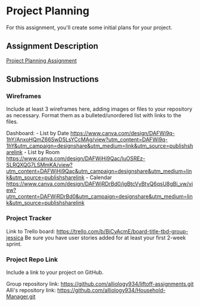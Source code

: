 # Project Planning
For this assignment, you'll create some initial plans for your project.

## Assignment Description
[Project Planning Assignment](https://education.launchcode.org/liftoff/modules/assignments/project-planning)

## Submission Instructions

### Wireframes

Include at least 3 wireframes here, adding images or files to your repository as necessary. Format them as a bulleted/unordered list with links to the files.

Dashboard:
	- List by Date https://www.canva.com/design/DAFWi9q-1hY/AnxoHQmZ66SwD5LsYCcMAg/view?utm_content=DAFWi9q-1hY&utm_campaign=designshare&utm_medium=link&utm_source=publishsharelink
	- List by Room https://www.canva.com/design/DAFWjHi9Qac/luOSREz-SLRQXQG7LSMmKA/view?utm_content=DAFWjHi9Qac&utm_campaign=designshare&utm_medium=link&utm_source=publishsharelink
	- Calendar https://www.canva.com/design/DAFWjRDrBd0/jgBtcVyBtyQ6qsU8gBi_vw/view?utm_content=DAFWjRDrBd0&utm_campaign=designshare&utm_medium=link&utm_source=publishsharelink

### Project Tracker

Link to Trello board: https://trello.com/b/BiCyAcmE/board-title-tbd-group-jessica 
Be sure you have user stories added for at least your first 2-week sprint.

### Project Repo Link

Include a link to your project on GitHub.

Group repository link: https://github.com/alliology934/liftoff-assignments.git
Alli's repository link: https://github.com/alliology934/Household-Manager.git
